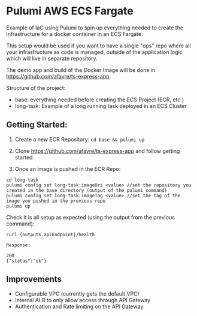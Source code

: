 # Pulumi AWS ECS Fargate

Example of IaC using Pulumi to spin up everything needed to create the infrastructure for a docker container in an ECS Fargate.

This setup would be used if you want to have a single "ops" repo where all your infrastructure as code is managed, outside of the application logic which will live in separate repository.

The demo app and build of the Docker Image will be done in https://github.com/afavre/ts-express-app.

Structure of the project:

- base: everything needed before creating the ECS Project (ECR, etc.)
- long-task: Example of a long running task deployed in an ECS Cluster

## Getting Started:

1. Create a new ECR Repository: `cd base && pulumi up`

2. Clone https://github.com/afavre/ts-express-app and follow getting started

3. Once an image is pushed in the ECR Repo:

```
cd long-task
pulumi config set long-task:imageUri <value> //set the repository you created in the base directory (output of the pulumi command)
pulumi config set long-task:imageTag <value> //set the tag of the image you pushed in the previous repo
pulumi up
```

Check it is all setup as expected (using the output from the previous command):

```
curl {outputs.apiEndpoint}/health

Response:

200
{"status":"ok"}

```

## Improvements

- Configurable VPC (currently gets the default VPC)
- Internal ALB to only allow access through API Gateway
- Authentication and Rate limiting on the API Gateway
